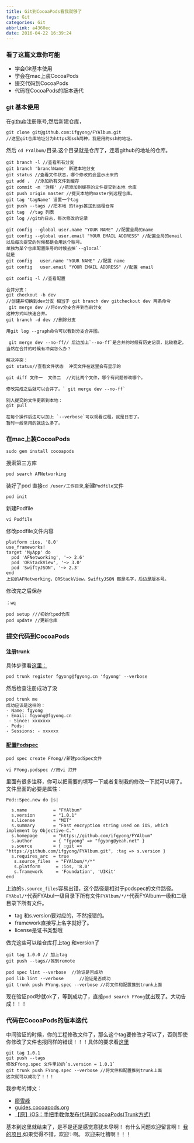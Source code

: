 ```yaml
---
title: Git到CocoaPods看我就够了
tags: Git
categories: Git
abbrlink: a4360ec
date: 2016-04-22 16:39:24
---
```

### 看了这篇文章你可能
+ 学会Git基本使用
+ 学会在mac上装CocoaPods
+ 提交代码到CocoaPods
+ 代码在CocoaPods的版本迭代

### git 基本使用
在[github](https://github.com)注册账号,然后新建仓库，
```
git clone git@github.com:ifgyong/FYAlbum.git
//这里git仓库地址分为https和ssh两种，我是用的ssh的地址。
```

然后 `cd FYAlbum/`目录.这个目录就是仓库了，连着github的地址的仓库。

```
git branch -l //查看所有分支
git branch 'branchName' 新建本地分支
git status //查看文件状态，哪个修改的会显示出来的
git add .  //添加所有文件到缓存
git commit -m '注释' //把添加到缓存的文件提交到本地 仓库
git push origin master //提交本地的master到远程仓库。
git tag 'tagName' 设置一个tag
git push --tags //把本地 的tags推送到远程仓库
git tag  //tag 列表
git log //git的日志，每次修改的记录

git config --global user.name "YOUR NAME" //配置全局的name
git config --global user.email "YOUR EMAIL ADDRESS" //配置全局的email
以后每次提交的时候都是会用这个账号。
单独为某个仓库配置账号的时候去掉`--glocal`
就是
git config   user.name "YOUR NAME" //配置 name
git config   user.email "YOUR EMAIL ADDRESS" //配置 email

git config -l //查看配置

合并分支：
git checkout -b dev 
//创建并切换到dev分支 相当于 git branch dev gitcheckout dev 两条命令
 git merge dev //将dev分支合并到当前分支
这种方式叫快速合并。
git branch -d dev //删除分支

用git log --graph命令可以看到分支合并图。

 git merge dev --no-ff// 后边加上`--no-ff`是合并的时候有历史记录，比较稳定。
当然在合并的时候有冲突怎么办？

解决冲突：
git status//查看文件状态  冲突文件在这里会有显示的

git diff 文件一  文件二  //对比两个文件，哪个有问题修改哪个。

修改完成之后就可以合并了。` git merge dev --no-ff`

别人提交的文件更新到本地：
git pull 

在每个操作后边可以加上 `--verbose`可以观看过程，就是日志了。
暂时一般常用的就这么多了。
```

### 在mac上装CocoaPods

```
sudo gem install cocoapods
```
搜索第三方库
```
pod search AFNetworking
```

装好了pod 直接`cd /user/工作目录`,新建`Podfile`文件

```
pod init
```
新建Podfile
```
vi Podfile
```
修改podfile文件内容
```
platform :ios, '8.0'
use_frameworks!
target 'MyApp' do
  pod 'AFNetworking', '~> 2.6'
  pod 'ORStackView', '~> 3.0'
  pod 'SwiftyJSON', '~> 2.3'
end
上边的AFNetworking，ORStackView，SwiftyJSON 都是名字，后边是版本号。
```
修改完之后保存
```
：wq
```

```
pod setup ///初始化pod仓库
pod update //更新仓库
```
### 提交代码到CocoaPods
#### 注册trunk 
具体步骤看[这里：](https://guides.cocoapods.org/making/getting-setup-with-trunk.html)
```
pod trunk register fgyong@fgyong.cn 'fgyong' --verbose
```
然后检查注册成功了没
```
pod trunk me
成功应该是这样的：
- Name: fgyong 
- Email: fgyong@fgyong.cn
 - Since: xxxxxxx 
- Pods:  
- Sessions: - xxxxxx 
```
#### [配置Podspec](https://guides.cocoapods.org/syntax/podspec.html)
```
pod spec create FYong//新建podSpec文件

vi FYong.podspec //用vi 打开

```
里面有很多注释，你可以把需要的填写一下或者复制我的修改一下就可以用了。
文件里面的必要是属性：
```
Pod::Spec.new do |s|

  s.name          = "FYAlbum"
  s.version       = "1.0.1"
  s.license       = "MIT"
  s.summary       = "Fast encryption string used on iOS, which implement by Objective-C."
  s.homepage      = "https://github.com/ifgyong/FYAlbum"
  s.author        = { "fgyong" => "fgyong@yeah.net" } 
  s.source        = { :git => "https://github.com/ifgyong/FYAlbum.git", :tag => s.version }
  s.requires_arc  = true           
   s.source_files  = "FYAlbum/*/*"
   s.platform      = :ios, '8.0'        
   s.framework     = 'Foundation', 'UIKit'  
end
```
上边的`s.source_files`容易出错，这个路径是相对于podspec的文件路径。`FYAbul/*`代表FYAbul一级目录下所有文件`FYAlbum/*/*`代表FYAlbum一级和二级目录下所有文件。
+ tag 和s.version要对应的，不然报错的。
+ framework直接写上名字就好了。
+ license是证书类型哦

做完这些可以给仓库打上tag 和version了
```
git tag 1.0.0 // 加上tag
git push --tags//推到remote
```
```
pod spec lint --verbose  //验证是否成功
pod lib lint --verbose      //验证是否成功
git trunk push FYong.spec --verbose //将文件和配置推到trunk上面
```
现在验证pod秒就ok了，等到成功了，直接`pod search FYong`就出现了。大功告成！！！
###   代码在CocoaPods的版本迭代
中间验证的时候，你的工程修改文件了，那么这个tag要修改才可以了，否则即使你修改了文件也报同样的错误！！！具体的要求看[这里](https://guides.cocoapods.org/)
```
git tag 1.0.1
git push --tags
修改FYong.spec 文件里边的`s.version = 1.0.1`
git trunk push FYong.spec --verbose //将文件和配置推到trunk上面
这次就可以成功了！！！
```
我参考的博文：
+ [廖雪峰](http://www.liaoxuefeng.com/wiki/0013739516305929606dd18361248578c67b8067c8c017b000)
+ [guides.cocoapods.org](https://guides.cocoapods.org)
+ [【原】iOS：手把手教你发布代码到CocoaPods(Trunk方式)](http://www.cnblogs.com/wengzilin/p/4742530.html)

基本到这里就结束了，是不是还是感觉意犹未尽啊！
有什么问题欢迎留言啊！
[我的项目](https://github.com/ifgyong/FYAlbum),如果觉得不错，欢迎✨啊。
 欢迎来吐槽啊！！！
